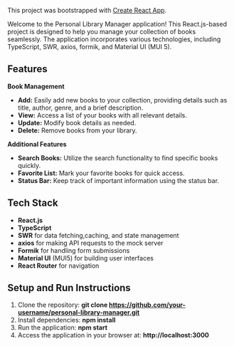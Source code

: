 This project was bootstrapped with [Create React App](https://github.com/facebook/create-react-app).

Welcome to the Personal Library Manager application! This React.js-based project is designed to help you manage your collection of books seamlessly. The application incorporates various technologies, including TypeScript, SWR, axios, formik, and Material UI (MUI 5).

## Features
**Book Management**  
- **Add:** Easily add new books to your collection, providing details such as title, author, genre, and a brief description.  
- **View:** Access a list of your books with all relevant details.  
- **Update:** Modify book details as needed.  
- **Delete:** Remove books from your library.
  
**Additional Features**  
- **Search Books:** Utilize the search functionality to find specific books quickly.  
- **Favorite List:** Mark your favorite books for quick access.  
- **Status Bar:** Keep track of important information using the status bar.  

## Tech Stack
 - **React.js**
 - **TypeScript**
 - **SWR** for data fetching,caching, and state management
 - **axios** for making API requests to the mock server
 - **Formik** for handling form submissions
 - **Material UI** (MUI5) for building user interfaces
 - **React Router** for navigation

## Setup and Run Instructions
1. Clone the repository: **git clone https://github.com/your-username/personal-library-manager.git**
2. Install dependencies: **npm install**
3. Run the application: **npm start**
4. Access the application in your browser at: **http://localhost:3000**

